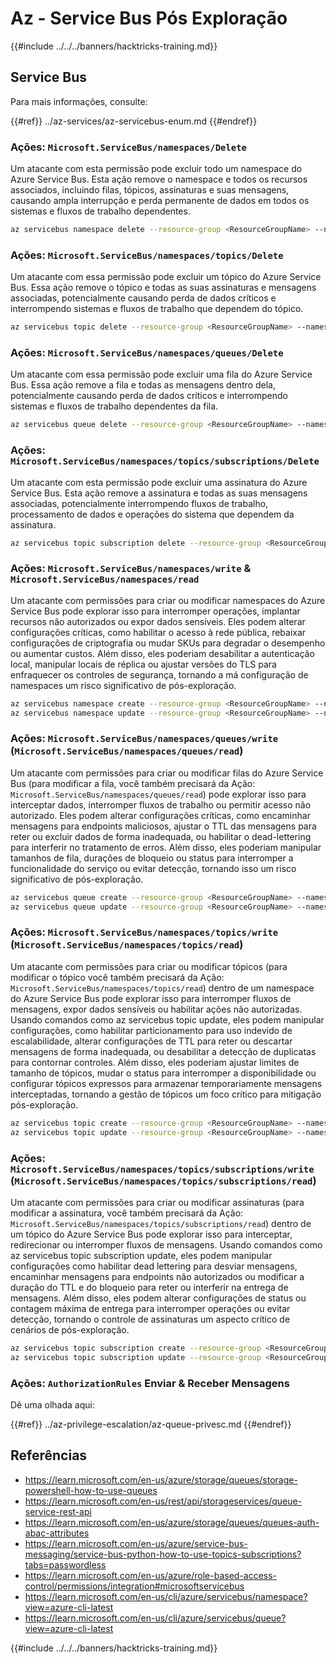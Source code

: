 # Az - Service Bus Pós Exploração

{{#include ../../../banners/hacktricks-training.md}}

## Service Bus

Para mais informações, consulte:

{{#ref}}
../az-services/az-servicebus-enum.md
{{#endref}}

### Ações: `Microsoft.ServiceBus/namespaces/Delete`

Um atacante com esta permissão pode excluir todo um namespace do Azure Service Bus. Esta ação remove o namespace e todos os recursos associados, incluindo filas, tópicos, assinaturas e suas mensagens, causando ampla interrupção e perda permanente de dados em todos os sistemas e fluxos de trabalho dependentes.
```bash
az servicebus namespace delete --resource-group <ResourceGroupName> --name <NamespaceName>
```
### Ações: `Microsoft.ServiceBus/namespaces/topics/Delete`

Um atacante com essa permissão pode excluir um tópico do Azure Service Bus. Essa ação remove o tópico e todas as suas assinaturas e mensagens associadas, potencialmente causando perda de dados críticos e interrompendo sistemas e fluxos de trabalho que dependem do tópico.
```bash
az servicebus topic delete --resource-group <ResourceGroupName> --namespace-name <NamespaceName> --name <TopicName>
```
### Ações: `Microsoft.ServiceBus/namespaces/queues/Delete`

Um atacante com essa permissão pode excluir uma fila do Azure Service Bus. Essa ação remove a fila e todas as mensagens dentro dela, potencialmente causando perda de dados críticos e interrompendo sistemas e fluxos de trabalho dependentes da fila.
```bash
az servicebus queue delete --resource-group <ResourceGroupName> --namespace-name <NamespaceName> --name <QueueName>
```
### Ações: `Microsoft.ServiceBus/namespaces/topics/subscriptions/Delete`

Um atacante com esta permissão pode excluir uma assinatura do Azure Service Bus. Esta ação remove a assinatura e todas as suas mensagens associadas, potencialmente interrompendo fluxos de trabalho, processamento de dados e operações do sistema que dependem da assinatura.
```bash
az servicebus topic subscription delete --resource-group <ResourceGroupName> --namespace-name <NamespaceName> --topic-name <TopicName> --name <SubscriptionName>
```
### Ações: `Microsoft.ServiceBus/namespaces/write` & `Microsoft.ServiceBus/namespaces/read`

Um atacante com permissões para criar ou modificar namespaces do Azure Service Bus pode explorar isso para interromper operações, implantar recursos não autorizados ou expor dados sensíveis. Eles podem alterar configurações críticas, como habilitar o acesso à rede pública, rebaixar configurações de criptografia ou mudar SKUs para degradar o desempenho ou aumentar custos. Além disso, eles poderiam desabilitar a autenticação local, manipular locais de réplica ou ajustar versões do TLS para enfraquecer os controles de segurança, tornando a má configuração de namespaces um risco significativo de pós-exploração.
```bash
az servicebus namespace create --resource-group <ResourceGroupName> --name <NamespaceName> --location <Location>
az servicebus namespace update --resource-group <ResourceGroupName> --name <NamespaceName> --tags <Key=Value>
```
### Ações: `Microsoft.ServiceBus/namespaces/queues/write` (`Microsoft.ServiceBus/namespaces/queues/read`)

Um atacante com permissões para criar ou modificar filas do Azure Service Bus (para modificar a fila, você também precisará da Ação: `Microsoft.ServiceBus/namespaces/queues/read`) pode explorar isso para interceptar dados, interromper fluxos de trabalho ou permitir acesso não autorizado. Eles podem alterar configurações críticas, como encaminhar mensagens para endpoints maliciosos, ajustar o TTL das mensagens para reter ou excluir dados de forma inadequada, ou habilitar o dead-lettering para interferir no tratamento de erros. Além disso, eles poderiam manipular tamanhos de fila, durações de bloqueio ou status para interromper a funcionalidade do serviço ou evitar detecção, tornando isso um risco significativo de pós-exploração.
```bash
az servicebus queue create --resource-group <ResourceGroupName> --namespace-name <NamespaceName> --name <QueueName>
az servicebus queue update --resource-group <ResourceGroupName> --namespace-name <NamespaceName> --name <QueueName>
```
### Ações: `Microsoft.ServiceBus/namespaces/topics/write` (`Microsoft.ServiceBus/namespaces/topics/read`)

Um atacante com permissões para criar ou modificar tópicos (para modificar o tópico você também precisará da Ação: `Microsoft.ServiceBus/namespaces/topics/read`) dentro de um namespace do Azure Service Bus pode explorar isso para interromper fluxos de mensagens, expor dados sensíveis ou habilitar ações não autorizadas. Usando comandos como az servicebus topic update, eles podem manipular configurações, como habilitar particionamento para uso indevido de escalabilidade, alterar configurações de TTL para reter ou descartar mensagens de forma inadequada, ou desabilitar a detecção de duplicatas para contornar controles. Além disso, eles poderiam ajustar limites de tamanho de tópicos, mudar o status para interromper a disponibilidade ou configurar tópicos expressos para armazenar temporariamente mensagens interceptadas, tornando a gestão de tópicos um foco crítico para mitigação pós-exploração.
```bash
az servicebus topic create --resource-group <ResourceGroupName> --namespace-name <NamespaceName> --name <TopicName>
az servicebus topic update --resource-group <ResourceGroupName> --namespace-name <NamespaceName> --name <TopicName>
```
### Ações: `Microsoft.ServiceBus/namespaces/topics/subscriptions/write` (`Microsoft.ServiceBus/namespaces/topics/subscriptions/read`)

Um atacante com permissões para criar ou modificar assinaturas (para modificar a assinatura, você também precisará da Ação: `Microsoft.ServiceBus/namespaces/topics/subscriptions/read`) dentro de um tópico do Azure Service Bus pode explorar isso para interceptar, redirecionar ou interromper fluxos de mensagens. Usando comandos como az servicebus topic subscription update, eles podem manipular configurações como habilitar dead lettering para desviar mensagens, encaminhar mensagens para endpoints não autorizados ou modificar a duração do TTL e do bloqueio para reter ou interferir na entrega de mensagens. Além disso, eles podem alterar configurações de status ou contagem máxima de entrega para interromper operações ou evitar detecção, tornando o controle de assinaturas um aspecto crítico de cenários de pós-exploração.
```bash
az servicebus topic subscription create --resource-group <ResourceGroupName> --namespace-name <NamespaceName> --topic-name <TopicName> --name <SubscriptionName>
az servicebus topic subscription update --resource-group <ResourceGroupName> --namespace-name <NamespaceName> --topic-name <TopicName> --name <SubscriptionName>
```
### Ações: `AuthorizationRules` Enviar & Receber Mensagens

Dê uma olhada aqui:

{{#ref}}
../az-privilege-escalation/az-queue-privesc.md
{{#endref}}

## Referências

- https://learn.microsoft.com/en-us/azure/storage/queues/storage-powershell-how-to-use-queues
- https://learn.microsoft.com/en-us/rest/api/storageservices/queue-service-rest-api
- https://learn.microsoft.com/en-us/azure/storage/queues/queues-auth-abac-attributes
- https://learn.microsoft.com/en-us/azure/service-bus-messaging/service-bus-python-how-to-use-topics-subscriptions?tabs=passwordless
- https://learn.microsoft.com/en-us/azure/role-based-access-control/permissions/integration#microsoftservicebus
- https://learn.microsoft.com/en-us/cli/azure/servicebus/namespace?view=azure-cli-latest
- https://learn.microsoft.com/en-us/cli/azure/servicebus/queue?view=azure-cli-latest

{{#include ../../../banners/hacktricks-training.md}}
